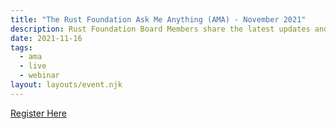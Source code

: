 ```yaml
---
title: "The Rust Foundation Ask Me Anything (AMA) - November 2021"
description: Rust Foundation Board Members share the latest updates and answer community questions about the Rust Foundation in an interactive webinar.
date: 2021-11-16
tags:
  - ama
  - live
  - webinar
layout: layouts/event.njk
---
```


<a href="https://zoom.us/webinar/register/WN_BNOwcv_TS7aMpGNGEaTgEQ">Register Here</a>
